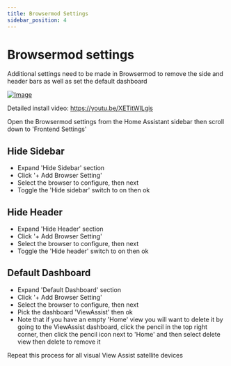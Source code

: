 ```yaml
---
title: Browsermod Settings
sidebar_position: 4
---
```


# Browsermod settings
Additional settings need to be made in Browsermod to remove the side and header bars as well as set the default dashboard

[![Image](https://img.youtube.com/vi/XETitWILgis/mqdefault.jpg)](https://www.youtube.com/watch?v=XETitWILgis)

Detailed install video:
https://youtu.be/XETitWILgis

Open the Browsermod settings from the Home Assistant sidebar then scroll down to 'Frontend Settings'
## Hide Sidebar
* Expand 'Hide Sidebar' section
* Click '+ Add Browser Setting'
* Select the browser to configure, then next
* Toggle the 'Hide sidebar' switch to on then ok
## Hide Header
* Expand 'Hide Header' section
* Click '+ Add Browser Setting'
* Select the browser to configure, then next
* Toggle the 'Hide header' switch to on then ok
## Default Dashboard
* Expand 'Default Dashboard' section
* Click '+ Add Browser Setting'
* Select the browser to configure, then next
* Pick the dashboard 'ViewAssist' then ok
* Note that if you have an empty 'Home' view you will want to delete it by going to the ViewAssist dashboard, click the pencil in the top right corner, then click the pencil icon next to 'Home' and then select delete view then delete to remove it

Repeat this process for all visual View Assist satellite devices